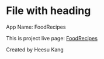 # File with heading

App Name: FoodRecipes

This is project live page: [FoodRecipes](https://foodrecipes.now.sh/)

Created by Heesu Kang

